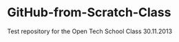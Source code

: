 GitHub-from-Scratch-Class
=========================

Test repository for the Open Tech School Class 30.11.2013
